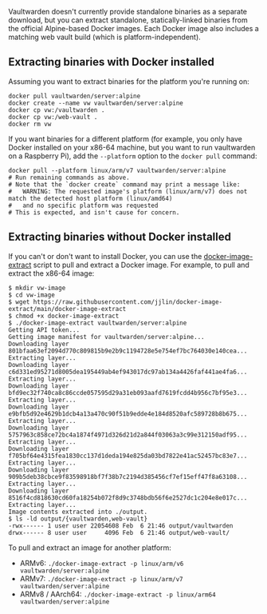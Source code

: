 Vaultwarden doesn't currently provide standalone binaries as a separate download, but you can extract standalone, statically-linked binaries from the official Alpine-based Docker images. Each Docker image also includes a matching web vault build (which is platform-independent).

## Extracting binaries with Docker installed

Assuming you want to extract binaries for the platform you're running on:
```
docker pull vaultwarden/server:alpine
docker create --name vw vaultwarden/server:alpine
docker cp vw:/vaultwarden .
docker cp vw:/web-vault .
docker rm vw
```

If you want binaries for a different platform (for example, you only have Docker installed on your x86-64 machine, but you want to run vaultwarden on a Raspberry Pi), add the `--platform` option to the `docker pull` command:
```
docker pull --platform linux/arm/v7 vaultwarden/server:alpine
# Run remaining commands as above.
# Note that the `docker create` command may print a message like:
#   WARNING: The requested image's platform (linux/arm/v7) does not match the detected host platform (linux/amd64)
#   and no specific platform was requested
# This is expected, and isn't cause for concern.
```

## Extracting binaries without Docker installed

If you can't or don't want to install Docker, you can use the [docker-image-extract](https://github.com/jjlin/docker-image-extract) script to pull and extract a Docker image. For example, to pull and extract the x86-64 image:
```
$ mkdir vw-image
$ cd vw-image
$ wget https://raw.githubusercontent.com/jjlin/docker-image-extract/main/docker-image-extract
$ chmod +x docker-image-extract
$ ./docker-image-extract vaultwarden/server:alpine
Getting API token...
Getting image manifest for vaultwarden/server:alpine...
Downloading layer 801bfaa63ef2094d770c809815b9e2b9c1194728e5e754ef7bc764030e140cea...
Extracting layer...
Downloading layer c6d331ed95271d8005dea195449ab4ef943017dc97ab134a4426faf441ae4fa6...
Extracting layer...
Downloading layer bfd9ec32f740ca8c86ccde057595d29a31eb093aafd7619fcdd4b956c7bf95e3...
Extracting layer...
Downloading layer e9bfb5d92e4629b1dcb4a13a470c90f51b9edde4e184d8520afc589728b8b675...
Extracting layer...
Downloading layer 5757963c858ce72bc4a1874f4971d326d21d2a844f03063a3c99e312150adf95...
Extracting layer...
Downloading layer f705bf64e4315fea1830cc137d1deda194e825da03bd7822e41ac52457bc83e7...
Extracting layer...
Downloading layer 909b5deb38cbce9f83598918bf7f38b7c2194d385456cf7ef15eff47f8a63108...
Extracting layer...
Downloading layer 8516f4cd818630cd60fa18254b072f8d9c3748bdb56f6e2527dc1c204e8e017c...
Extracting layer...
Image contents extracted into ./output.
$ ls -ld output/{vaultwarden,web-vault}
-rwx------ 1 user user 22054608 Feb  6 21:46 output/vaultwarden
drwx------ 8 user user     4096 Feb  6 21:46 output/web-vault/
```

To pull and extract an image for another platform:

* ARMv6: `./docker-image-extract -p linux/arm/v6 vaultwarden/server:alpine`
* ARMv7: `./docker-image-extract -p linux/arm/v7 vaultwarden/server:alpine`
* ARMv8 / AArch64: `./docker-image-extract -p linux/arm64 vaultwarden/server:alpine`